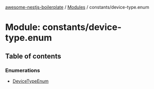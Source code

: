[awesome-nestjs-boilerplate](../README.md) / [Modules](../modules.md) / constants/device-type.enum

# Module: constants/device-type.enum

## Table of contents

### Enumerations

- [DeviceTypeEnum](../enums/constants_device_type_enum.DeviceTypeEnum.md)
